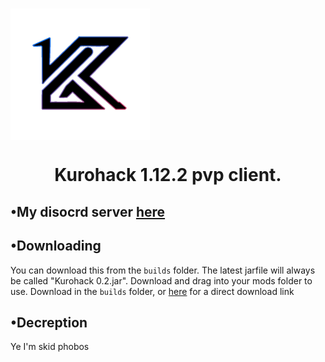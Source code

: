 # <img align="center" src="https://github.com/KuroHere/kurohack/blob/main/kurohack.png"></img>
# <h1 align="center">**Kurohack** 1.12.2 pvp client.

## •My disocrd server [here](https://discord.gg/guma)

## •Downloading
You can download this from the `builds` folder. The latest jarfile will always be called "Kurohack 0.2.jar". Download and drag into your mods folder to use.
Download in the `builds` folder, or [here](https://github.com/KuroHere/kurohack/releases/tag/0.2) for a direct download link

## •Decreption
Ye I'm skid phobos
